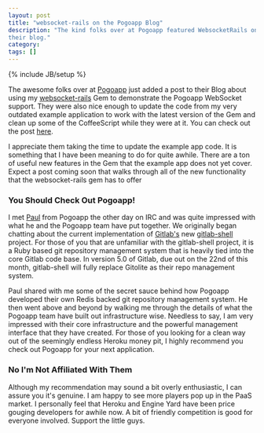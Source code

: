 ```yaml
---
layout: post
title: "websocket-rails on the Pogoapp Blog"
description: "The kind folks over at Pogoapp featured WebsocketRails on
their blog."
category: 
tags: []
---
```

{% include JB/setup %}

The awesome folks over at [Pogoapp][2] just added a post to their
Blog about using my [websocket-rails][3] Gem to demonstrate the Pogoapp
WebSocket support. They were also nice enough to update the code from my
very outdated example application to work with the latest version of the
Gem and clean up some of the CoffeeScript while they were at it. You can
check out the post [here][6].

I appreciate them taking the time to update the example app code. 
It is something that I have been meaning to do for quite awhile. There 
are a ton of useful new features in the Gem that the example app does not
yet cover. Expect a post coming soon that walks through all of the new
functionality that the websocket-rails gem has to offer

### You Should Check Out Pogoapp!

I met [Paul][1] from Pogoapp the other day on IRC and was quite
impressed with what he and the Pogoapp team have put together. We
originally began chatting about the current implementation of
[Gitlab's][4] new [gitlab-shell][5] project. For those of you that are
unfamiliar with the gitlab-shell project, it is a Ruby based git
repository management system that is heavily tied into the core Gitlab
code base. In version 5.0 of Gitlab, due out on the 22nd of this month,
gitlab-shell will fully replace Gitolite as their repo management system. 

Paul shared with me some of the secret sauce behind how Pogoapp developed
their own Redis backed git repository management system. He then went
above and beyond by walking me through the details of what the Pogoapp
team have built out infrastructure wise. Needless
to say, I am very impressed with their core infrastructure and the
powerful management interface that they have created. For those of you
looking for a clean way out of the seemingly endless Heroku money pit, I highly recommend you check out Pogoapp for your next application.

### No I'm Not Affiliated With Them

Although my recommendation may sound a bit overly enthusiastic, I can
assure you it's genuine. I am happy to see more players pop up in the
PaaS market. I personally feel that Heroku and Engine Yard have been
price gouging developers for awhile now. A bit of friendly competition
is good for everyone involved. Support the little guys.

[1]: https://github.com/themgt
[2]: http://www.pogoapp.com
[3]: http://github.com/DanKnox/websocket-rails
[4]: http://gitlabhq.com
[5]: https://github.com/gitlabhq/gitlab-shell
[6]: http://www.pogoapp.com/blog/posts/websockets-on-rails-4-and-ruby-2
